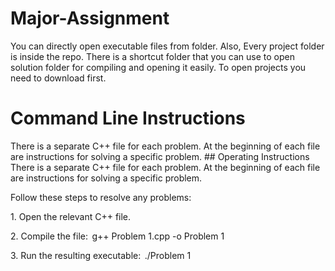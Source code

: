 # Major-Assignment
You can directly open executable files from folder. 
Also,
Every project folder is inside the repo. There is a shortcut folder that you can use to open solution folder for compiling and opening it easily. To open projects you need to download first.


# Command Line Instructions
There is a separate C++ file for each problem. At the beginning of each file are instructions for solving a specific problem. ## Operating Instructions There is a separate C++ file for each problem. At the beginning of each file are instructions for solving a specific problem.

Follow these steps to resolve any problems:  

1.⁠ ⁠Open the relevant C++ file. 

2.⁠ ⁠Compile the file: ⁠ g++ Problem 1.cpp -o Problem 1  

3.⁠ ⁠Run the resulting executable: ⁠ ./Problem 1 
